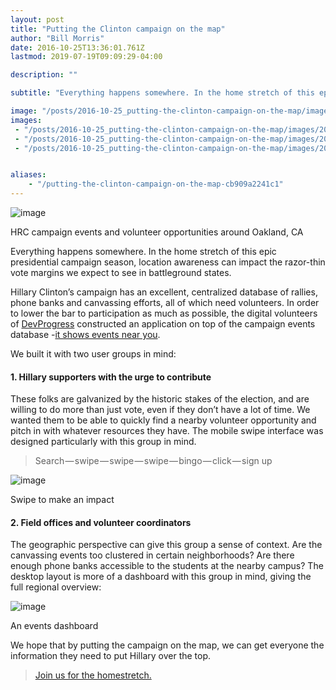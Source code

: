 ```yaml
---
layout: post
title: "Putting the Clinton campaign on the map"
author: "Bill Morris"
date: 2016-10-25T13:36:01.761Z
lastmod: 2019-07-19T09:09:29-04:00

description: ""

subtitle: "Everything happens somewhere. In the home stretch of this epic presidential campaign season, location awareness can impact the razor-thin…"

image: "/posts/2016-10-25_putting-the-clinton-campaign-on-the-map/images/2016-10-25_1.png" 
images:
 - "/posts/2016-10-25_putting-the-clinton-campaign-on-the-map/images/2016-10-25_1.png" 
 - "/posts/2016-10-25_putting-the-clinton-campaign-on-the-map/images/2016-10-25_2.gif" 
 - "/posts/2016-10-25_putting-the-clinton-campaign-on-the-map/images/2016-10-25_3.png" 


aliases:
    - "/putting-the-clinton-campaign-on-the-map-cb909a2241c1"
---
```


![image](/assets/img/2016-10-25_1.png)

HRC campaign events and volunteer opportunities around Oakland, CA

Everything happens somewhere. In the home stretch of this epic presidential campaign season, location awareness can impact the razor-thin vote margins we expect to see in battleground states.

Hillary Clinton’s campaign has an excellent, centralized database of rallies, phone banks and canvassing efforts, all of which need volunteers. In order to lower the bar to participation as much as possible, the digital volunteers of [DevProgress](https://devprogress.us/) constructed an application on top of the campaign events database -[it shows events near you](https://devprogress.us/hrc-events).

We built it with two user groups in mind:

#### 1. Hillary supporters with the urge to contribute

These folks are galvanized by the historic stakes of the election, and are willing to do more than just vote, even if they don’t have a lot of time. We wanted them to be able to quickly find a nearby volunteer opportunity and pitch in with whatever resources they have. The mobile swipe interface was designed particularly with this group in mind.
> Search — swipe — swipe — swipe — bingo — click — sign up



![image](/assets/img/2016-10-25_2.gif)

Swipe to make an impact



#### 2. Field offices and volunteer coordinators

The geographic perspective can give this group a sense of context. Are the canvassing events too clustered in certain neighborhoods? Are there enough phone banks accessible to the students at the nearby campus? The desktop layout is more of a dashboard with this group in mind, giving the full regional overview:




![image](/assets/img/2016-10-25_3.png)

An events dashboard



We hope that by putting the campaign on the map, we can get everyone the information they need to put Hillary over the top.
> [Join us for the homestretch.](https://devprogress.us/hrc-events)
